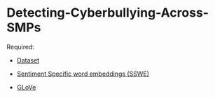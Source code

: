 # Detecting-Cyberbullying-Across-SMPs

Required:

- [Dataset](https://drive.google.com/open?id=11RMLCSIAO3dWk9ejSkVYc5tQwwK5pquG)

- [Sentiment Specific word embeddings (SSWE)](https://github.com/atebbifakhr/twitter-sentiment-analysis/blob/master/vectors/sswe-u.txt)
- [GLoVe](https://nlp.stanford.edu/projects/glove/)
